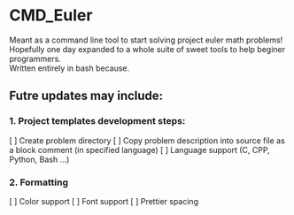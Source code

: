 # CMD_Euler

Meant as a command line tool to start solving project euler math problems!  
Hopefully one day expanded to a whole suite of sweet tools to help beginer programmers.  
Written entirely in bash because.  

## Futre updates may include:
### 1. Project templates development steps:
[ ] Create problem directory
[ ] Copy problem description into source file as a block comment (in specified language)
[ ] Language support (C, CPP, Python, Bash ...)
### 2. Formatting
[ ] Color support
[ ] Font support
[ ] Prettier spacing
